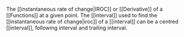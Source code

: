 The [[instantaneous rate of change|IROC]] or [[Derivative]] of a [[Functions]] at a given point. The [[interval]] used to find the [[instantaneous rate of change|iroc]] of a [[interval]] can be a centred [[interval]], following interval and trailing interval.